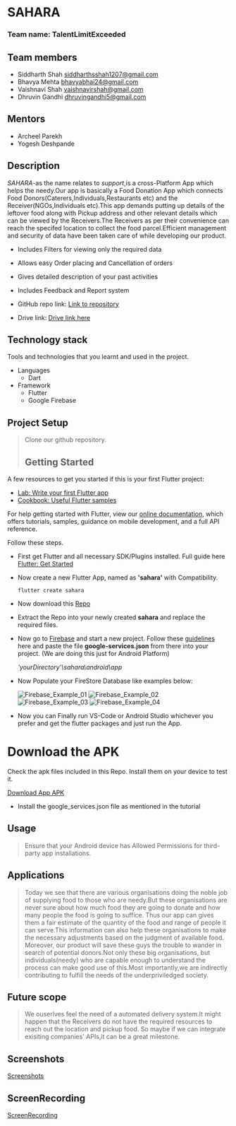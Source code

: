 # SAHARA

### Team name: TalentLimitExceeded

## Team members
* Siddharth Shah siddharthsshah1207@gmail.com
* Bhavya Mehta bhavyabhai24@gmail.com
* Vaishnavi Shah vaishnavirshah@gmail.com
* Dhruvin Gandhi dhruvingandhi5@gmail.com

## Mentors
* Archeel Parekh 
* Yogesh Deshpande


## Description
*SAHARA*-as the name relates to *support*,is a cross-Platform App which helps the needy.Our app is basically a Food Donation App which connects Food Donors(Caterers,Individuals,Restaurants etc) and the Receiver(NGOs,Individuals etc).This app demands putting up details of the leftover food along with Pickup address and other relevant details which can be viewed by the Receivers.The Receivers as per their convenience can reach the specifed location to collect the food parcel.Efficient management and security of data have been taken care of while developing our product.
* Includes Filters for viewing only the required data
* Allows easy Order placing and Cancellation of orders
* Gives detailed description of your past activities
* Includes Feedback and Report system

* GitHub repo link: [Link to repository](https://github.com/vaishnavirshah/TLE)
* Drive link: [Drive link here](https://drive.google.com/drive/folders/1JQmotPG7ITyEo4Vmhv_Fa6DmvM8bDBL7?usp=sharing)


## Technology stack

Tools and technologies that you learnt and used in the project.

* Languages
  * Dart
* Framework
  * Flutter
  * Google Firebase


## Project Setup
>Clone our github repository.
>## Getting Started
A few resources to get you started if this is your first Flutter project:

- [Lab: Write your first Flutter app](https://flutter.dev/docs/get-started/codelab)
- [Cookbook: Useful Flutter samples](https://flutter.dev/docs/cookbook)

For help getting started with Flutter, view our
[online documentation](https://flutter.dev/docs), which offers tutorials,
samples, guidance on mobile development, and a full API reference.

  Follow these steps.
  - First get Flutter and all necessary SDK/Plugins installed. Full guide here [Flutter: Get Started](https://flutter.dev/docs/get-started/install)
  - Now create a new Flutter App, named as **'sahara'** with  Compatibility.
    ```
    flutter create sahara
    ```
  - Now download this [Repo](https://github.com/vaishnavirshah/TLE/tree/master)
  - Extract the Repo into your newly created **sahara** and replace the required files.
  - Now go to [Firebase](https://console.firebase.google.com/) and start a new project. Follow these [guidelines](https://firebase.google.com/docs/android/setup) here and paste the file **google-services.json** from there into your project. (We are doing this just for Android Platform)
    
    _'yourDirectory'\sahara\android\app_
    
  - Now Populate your FireStore Database like examples below:
  
    ![Firebase_Example_01](https://github.com/vaishnavirshah/TLE/blob/master/Screenshot%20(119).png)
    ![Firebase_Example_02](https://github.com/vaishnavirshah/TLE/blob/master/Screenshot%20(121)_LI.jpg)
    ![Firebase_Example_03](https://github.com/vaishnavirshah/TLE/blob/master/Screenshot%20(118)_LI.jpg)
    ![Firebase_Example_04](https://github.com/vaishnavirshah/TLE/blob/master/Screenshot%20(122).png)
   
  - Now you can Finally run VS-Code or Android Studio whichever you prefer and get the flutter packages and just run the App.
  
# Download the APK

Check the apk files included in this Repo. Install them on your device to test it.

  [Download App APK](https://drive.google.com/file/d/15I7i4rjlqgggFRBI2VwU6Exhkj-94TgR/view?usp=sharing)
- Install the google_services.json file as mentioned in the tutorial
 
## Usage
>Ensure that your Android device has Allowed Permissions for third-party app installations. 

## Applications
>Today we see that there are various organisations doing the noble job of supplying food to those who are needy.But these organisations are never sure about how much food they are going to donate and how many people the food is going to suffice. Thus our app can gives them a fair estimate of the quantity of the food and range of people it can serve.This information can also help these organisations to make the necessary adjustments based on the judgment of available food. Moreover, our product will save these guys the trouble to wander in search of potential donors.Not only these big organisations, but individuals(needy) who are capable enough to understand the process can make good use of this.Most importantly,we are indirectly contributing to fulfill the needs of the underpriviledged society.

## Future scope
>We ouserlves feel the need of a automated delivery system.It might happen that the Receivers do not have the required resources to reach out the location and pickup food.
So maybe if we can integrate exisiting companies' APIs,it can be a great milestone.

## Screenshots 
[Screenshots](https://drive.google.com/drive/folders/1yZX85kJPIOGq_zB1D4-FKNV6EQ_Zc7Cr?usp=sharing)

## ScreenRecording
[ScreenRecording](https://drive.google.com/drive/folders/1-nY6M72Vs5cjbt_TmvYYkkc6FPmh5xX1?usp=sharing)


